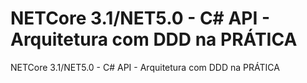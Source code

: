 # NETCore 3.1/NET5.0 - C# API - Arquitetura com DDD na PRÁTICA

NETCore 3.1/NET5.0 - C# API - Arquitetura com DDD na PRÁTICA

